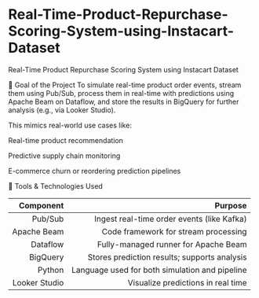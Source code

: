# Real-Time-Product-Repurchase-Scoring-System-using-Instacart-Dataset
Real-Time Product Repurchase Scoring System using Instacart Dataset

🎯 Goal of the Project
To simulate real-time product order events, stream them using Pub/Sub, process them in real-time with predictions using Apache Beam on Dataflow, and store the results in BigQuery for further analysis (e.g., via Looker Studio).

This mimics real-world use cases like:

Real-time product recommendation

Predictive supply chain monitoring

E-commerce churn or reordering prediction pipelines

🔧 Tools & Technologies Used

|Component|Purpose|
| -----:| -----:|
|Pub/Sub|Ingest real-time order events (like Kafka)|
|Apache Beam|Code framework for stream processing|
|Dataflow|Fully-managed runner for Apache Beam|
|BigQuery|Stores prediction results; supports analysis|
|Python|Language used for both simulation and pipeline|
|Looker Studio|Visualize predictions in real time|
